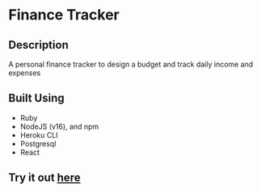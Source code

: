 # Finance Tracker

## Description

A personal finance tracker to design a budget and track daily income and expenses

## Built Using

- Ruby
- NodeJS (v16), and npm
- Heroku CLI
- Postgresql
- React

## Try it out [here](https://finance-tracker.herokuapp.com/)
